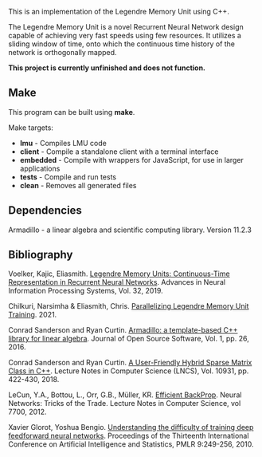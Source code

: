 This is an implementation of the Legendre Memory Unit using C++.

The Legendre Memory Unit is a novel Recurrent Neural Network design capable of achieving very fast speeds using few resources. It utilizes a sliding window of time, onto which the continuous time history of the network is orthogonally mapped. 

**This project is currently unfinished and does not function.**

## Make 

This program can be built using **make**. 

Make targets:
* **lmu**  -            Compiles LMU code
* **client** -          Compile a standalone client with a terminal interface
* **embedded** -        Compile with wrappers for JavaScript, for use in larger applications 
* **tests** -           Compile and run tests 
* **clean**  -          Removes all generated files

## Dependencies
Armadillo - a linear algebra and scientific computing library. Version 11.2.3

## Bibliography

Voelker, Kajic, Eliasmith. [Legendre Memory Units: Continuous-Time Representation in Recurrent Neural Networks](https://proceedings.neurips.cc/paper/2019/file/952285b9b7e7a1be5aa7849f32ffff05-Paper.pdf). Advances in Neural Information Processing Systems, Vol. 32, 2019. 

Chilkuri, Narsimha & Eliasmith, Chris. [Parallelizing Legendre Memory Unit Training](https://www.researchgate.net/publication/349546847_Parallelizing_Legendre_Memory_Unit_Training). 2021. 

Conrad Sanderson and Ryan Curtin. [Armadillo: a template-based C++ library for linear algebra](http://arma.sourceforge.net/armadillo_joss_2016.pdf). Journal of Open Source Software, Vol. 1, pp. 26, 2016.

Conrad Sanderson and Ryan Curtin. [A User-Friendly Hybrid Sparse Matrix Class in C++](http://arma.sourceforge.net/armadillo_lncs_2018.pdf). Lecture Notes in Computer Science (LNCS), Vol. 10931, pp. 422-430, 2018.

LeCun, Y.A., Bottou, L., Orr, G.B., Müller, KR. [Efficient BackProp](https://link.springer.com/chapter/10.1007/978-3-642-35289-8_3). Neural Networks: Tricks of the Trade. Lecture Notes in Computer Science, vol 7700, 2012. 

Xavier Glorot, Yoshua Bengio. [Understanding the difficulty of training deep feedforward neural networks](http://proceedings.mlr.press/v9/glorot10a.html). Proceedings of the Thirteenth International Conference on Artificial Intelligence and Statistics, PMLR 9:249-256, 2010. 